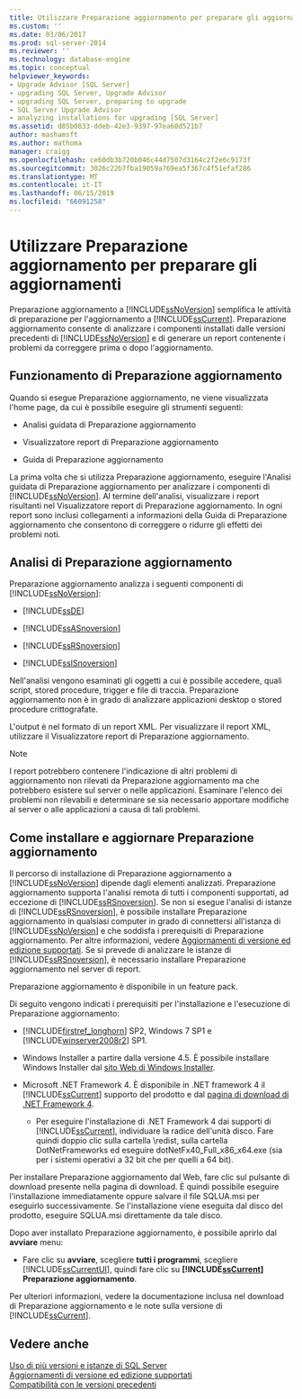 ```yaml
---
title: Utilizzare Preparazione aggiornamento per preparare gli aggiornamenti | Microsoft Docs
ms.custom: ''
ms.date: 03/06/2017
ms.prod: sql-server-2014
ms.reviewer: ''
ms.technology: database-engine
ms.topic: conceptual
helpviewer_keywords:
- Upgrade Advisor [SQL Server]
- upgrading SQL Server, Upgrade Advisor
- upgrading SQL Server, preparing to upgrade
- SQL Server Upgrade Advisor
- analyzing installations for upgrading [SQL Server]
ms.assetid: d85b0833-ddeb-42e3-9397-97ea60d521b7
author: mashamsft
ms.author: mathoma
manager: craigg
ms.openlocfilehash: ce60db3b720b046c44d7507d3164c2f2e6c9173f
ms.sourcegitcommit: 3026c22b7fba19059a769ea5f367c4f51efaf286
ms.translationtype: MT
ms.contentlocale: it-IT
ms.lasthandoff: 06/15/2019
ms.locfileid: "66091258"
---
```

# <a name="use-upgrade-advisor-to-prepare-for-upgrades"></a>Utilizzare Preparazione aggiornamento per preparare gli aggiornamenti
  Preparazione aggiornamento a [!INCLUDE[ssNoVersion](../../includes/ssnoversion-md.md)] semplifica le attività di preparazione per l'aggiornamento a [!INCLUDE[ssCurrent](../../includes/sscurrent-md.md)]. Preparazione aggiornamento consente di analizzare i componenti installati dalle versioni precedenti di [!INCLUDE[ssNoVersion](../../includes/ssnoversion-md.md)] e di generare un report contenente i problemi da correggere prima o dopo l'aggiornamento.  
  
## <a name="how-upgrade-advisor-works"></a>Funzionamento di Preparazione aggiornamento  
 Quando si esegue Preparazione aggiornamento, ne viene visualizzata l'home page, da cui è possibile eseguire gli strumenti seguenti:  
  
-   Analisi guidata di Preparazione aggiornamento  
  
-   Visualizzatore report di Preparazione aggiornamento  
  
-   Guida di Preparazione aggiornamento  
  
 La prima volta che si utilizza Preparazione aggiornamento, eseguire l'Analisi guidata di Preparazione aggiornamento per analizzare i componenti di [!INCLUDE[ssNoVersion](../../includes/ssnoversion-md.md)]. Al termine dell'analisi, visualizzare i report risultanti nel Visualizzatore report di Preparazione aggiornamento. In ogni report sono inclusi collegamenti a informazioni della Guida di Preparazione aggiornamento che consentono di correggere o ridurre gli effetti dei problemi noti.  
  
## <a name="upgrade-advisor-analysis"></a>Analisi di Preparazione aggiornamento  
 Preparazione aggiornamento analizza i seguenti componenti di [!INCLUDE[ssNoVersion](../../includes/ssnoversion-md.md)]:  
  
-   [!INCLUDE[ssDE](../../includes/ssde-md.md)]  
  
-   [!INCLUDE[ssASnoversion](../../includes/ssasnoversion-md.md)]  
  
-   [!INCLUDE[ssRSnoversion](../../includes/ssrsnoversion-md.md)]  
  
-   [!INCLUDE[ssISnoversion](../../includes/ssisnoversion-md.md)]  
  
 Nell'analisi vengono esaminati gli oggetti a cui è possibile accedere, quali script, stored procedure, trigger e file di traccia. Preparazione aggiornamento non è in grado di analizzare applicazioni desktop o stored procedure crittografate.  
  
 L'output è nel formato di un report XML. Per visualizzare il report XML, utilizzare il Visualizzatore report di Preparazione aggiornamento.  
  
> [!NOTE]  
>  I report potrebbero contenere l'indicazione di altri problemi di aggiornamento non rilevati da Preparazione aggiornamento ma che potrebbero esistere sul server o nelle applicazioni. Esaminare l'elenco dei problemi non rilevabili e determinare se sia necessario apportare modifiche al server o alle applicazioni a causa di tali problemi.  
  
## <a name="how-to-install-and-run-upgrade-advisor"></a>Come installare e aggiornare Preparazione aggiornamento  
 Il percorso di installazione di Preparazione aggiornamento a [!INCLUDE[ssNoVersion](../../includes/ssnoversion-md.md)] dipende dagli elementi analizzati. Preparazione aggiornamento supporta l'analisi remota di tutti i componenti supportati, ad eccezione di [!INCLUDE[ssRSnoversion](../../includes/ssrsnoversion-md.md)]. Se non si esegue l'analisi di istanze di [!INCLUDE[ssRSnoversion](../../includes/ssrsnoversion-md.md)], è possibile installare Preparazione aggiornamento in qualsiasi computer in grado di connettersi all'istanza di [!INCLUDE[ssNoVersion](../../includes/ssnoversion-md.md)] e che soddisfa i prerequisiti di Preparazione aggiornamento. Per altre informazioni, vedere [Aggiornamenti di versione ed edizione supportati](../../database-engine/install-windows/supported-version-and-edition-upgrades.md). Se si prevede di analizzare le istanze di [!INCLUDE[ssRSnoversion](../../includes/ssrsnoversion-md.md)], è necessario installare Preparazione aggiornamento nel server di report.  
  
 Preparazione aggiornamento è disponibile in un feature pack.  
  
 Di seguito vengono indicati i prerequisiti per l'installazione e l'esecuzione di Preparazione aggiornamento:  
  
-   [!INCLUDE[firstref_longhorn](../../includes/firstref-longhorn-md.md)] SP2, Windows 7 SP1 e [!INCLUDE[winserver2008r2](../../includes/winserver2008r2-md.md)] SP1.  
  
-   Windows Installer a partire dalla versione 4.5. È possibile installare Windows Installer dal [sito Web di Windows Installer](https://go.microsoft.com/fwlink/?LinkId=49112).  
  
-   Microsoft .NET Framework 4. È disponibile in .NET framework 4 il [!INCLUDE[ssCurrent](../../includes/sscurrent-md.md)] supporto del prodotto e dal [pagina di download di .NET Framework 4](https://go.microsoft.com/fwlink/?LinkId=209895).  
  
    -   Per eseguire l'installazione di .NET Framework 4 dai supporti di [!INCLUDE[ssCurrent](../../includes/sscurrent-md.md)], individuare la radice dell'unità disco. Fare quindi doppio clic sulla cartella \redist, sulla cartella DotNetFrameworks ed eseguire dotNetFx40_Full_x86_x64.exe (sia per i sistemi operativi a 32 bit che per quelli a 64 bit).  
  
 Per installare Preparazione aggiornamento dal Web, fare clic sul pulsante di download presente nella pagina di download. È quindi possibile eseguire l'installazione immediatamente oppure salvare il file SQLUA.msi per eseguirlo successivamente. Se l'installazione viene eseguita dal disco del prodotto, eseguire SQLUA.msi direttamente da tale disco.  
  
 Dopo aver installato Preparazione aggiornamento, è possibile aprirlo dal **avviare** menu:  
  
-   Fare clic su **avviare**, scegliere **tutti i programmi**, scegliere [!INCLUDE[ssCurrentUI](../../includes/sscurrentui-md.md)], quindi fare clic su  **[!INCLUDE[ssCurrent](../../includes/sscurrent-md.md)] Preparazione aggiornamento**.  
  
 Per ulteriori informazioni, vedere la documentazione inclusa nel download di Preparazione aggiornamento e le note sulla versione di [!INCLUDE[ssCurrent](../../includes/sscurrent-md.md)].  
  
## <a name="see-also"></a>Vedere anche  
 [Uso di più versioni e istanze di SQL Server](../../../2014/sql-server/install/work-with-multiple-versions-and-instances-of-sql-server.md)   
 [Aggiornamenti di versione ed edizione supportati](../../database-engine/install-windows/supported-version-and-edition-upgrades.md)   
 [Compatibilità con le versioni precedenti](../../../2014/getting-started/backward-compatibility.md)  
  
  
